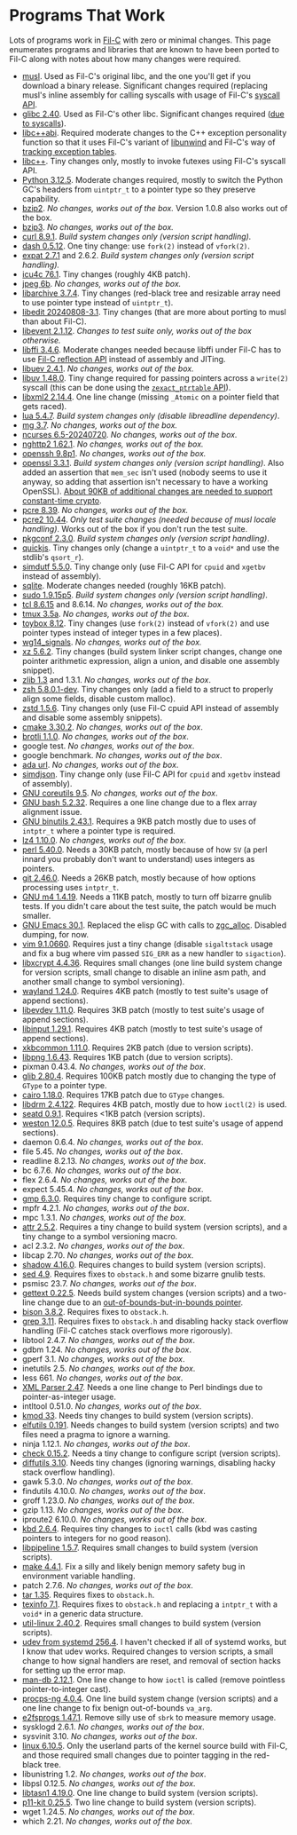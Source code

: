 # Programs That Work

Lots of programs work in [Fil-C](index.html) with zero or minimal changes. This page enumerates programs and libraries that are known to have been ported to Fil-C along with notes about how many changes were required.

- [musl](https://github.com/pizlonator/fil-c/tree/deluge/projects/usermusl). Used as Fil-C's original libc, and the one you'll get if you download a binary release. Significant changes required (replacing musl's inline assembly for calling syscalls with usage of Fil-C's [syscall API](https://github.com/pizlonator/fil-c/blob/deluge/filc/include/pizlonated_syscalls.h).
- [glibc 2.40](https://github.com/pizlonator/fil-c/tree/deluge/projects/user-glibc-2.40). Used as Fil-C's other libc. Significant changes required ([due to syscalls](https://github.com/pizlonator/fil-c/blob/deluge/filc/include/pizlonated_syscalls.h)).
- [libc++abi](https://github.com/pizlonator/fil-c/tree/deluge/libcxxabi). Required moderate changes to the C++ exception personality function so that it uses Fil-C's variant of [libunwind](https://github.com/pizlonator/fil-c/blob/deluge/filc/include/unwind.h) and Fil-C's way of [tracking exception tables](https://github.com/pizlonator/fil-c/blob/deluge/filc/include/pizlonated_eh_landing_pad.h).
- [libc++](https://github.com/pizlonator/fil-c/tree/deluge/libcxx). Tiny changes only, mostly to invoke futexes using Fil-C's syscall API.
- [Python 3.12.5](https://github.com/pizlonator/fil-c/tree/deluge/projects/Python-3.12.5). Moderate changes required, mostly to switch the Python GC's headers from `uintptr_t` to a pointer type so they preserve capability.
- [bzip2](https://github.com/pizlonator/fil-c/tree/deluge/projects/bzip2). *No changes, works out of the box.* Version 1.0.8 also works out of the box.
- [bzip3](https://github.com/pizlonator/fil-c/tree/deluge/projects/bzip3). *No changes, works out of the box.*
- [curl 8.9.1](https://github.com/pizlonator/fil-c/tree/deluge/projects/curl-8.9.1). *Build system changes only (version script handling).*
- [dash 0.5.12](https://github.com/pizlonator/fil-c/tree/deluge/projects/dash-0.5.12). One tiny change: use `fork(2)` instead of `vfork(2)`.
- [expat 2.7.1](https://github.com/pizlonator/fil-c/tree/deluge/projects/expat-2.7.1) and 2.6.2. *Build system changes only (version script handling).*
- [icu4c 76.1](https://github.com/pizlonator/fil-c/tree/deluge/projects/icu-76.1). Tiny changes (roughly 4KB patch).
- [jpeg 6b](https://github.com/pizlonator/fil-c/tree/deluge/projects/jpeg-6b). *No changes, works out of the box.*
- [libarchive 3.7.4](https://github.com/pizlonator/fil-c/tree/deluge/projects/libarchive-3.7.4). Tiny changes (red-black tree and resizable array need to use pointer type instead of `uintptr_t`).
- [libedit 20240808-3.1](https://github.com/pizlonator/fil-c/tree/deluge/projects/libedit-20240808-3.1). Tiny changes (that are more about porting to musl than about Fil-C).
- [libevent 2.1.12](https://github.com/pizlonator/fil-c/tree/deluge/projects/libevent-2.1.12). *Changes to test suite only, works out of the box otherwise.*
- [libffi 3.4.6](https://github.com/pizlonator/fil-c/tree/deluge/projects/libffi-3.4.6). Moderate changes needed because libffi under Fil-C has to use [Fil-C reflection API](https://github.com/pizlonator/fil-c/blob/deluge/filc/include/stdfil.h) instead of assembly and JITing.
- [libuev 2.4.1](https://github.com/pizlonator/fil-c/tree/deluge/projects/libuev-2.4.1). *No changes, works out of the box.*
- [libuv 1.48.0](https://github.com/pizlonator/fil-c/tree/deluge/projects/libuv-v1.48.0). Tiny change required for passing pointers across a `write(2)` syscall (this can be done using the [`zexact_ptrtable` API](https://github.com/pizlonator/fil-c/blob/deluge/filc/include/stdfil.h)).
- [libxml2 2.14.4](https://github.com/pizlonator/fil-c/tree/deluge/projects/libxml2-2.14.4). One line change (missing `_Atomic` on a pointer field that gets raced).
- [lua 5.4.7](https://github.com/pizlonator/fil-c/tree/deluge/projects/lua-5.4.7). *Build system changes only (disable libreadline dependency)*.
- [mg 3.7](https://github.com/pizlonator/fil-c/tree/deluge/projects/mg-3.7). *No changes, works out of the box.*
- [ncurses 6.5-20240720](https://github.com/pizlonator/fil-c/tree/deluge/projects/ncurses-6.5-20240720). *No changes, works out of the box.*
- [nghttp2 1.62.1](https://github.com/pizlonator/fil-c/tree/deluge/projects/nghttp2-1.62.1). *No changes, works out of the box.*
- [openssh 9.8p1](https://github.com/pizlonator/fil-c/tree/deluge/projects/openssh-9.8p1). *No changes, works out of the box.*
- [openssl 3.3.1](https://github.com/pizlonator/fil-c/tree/deluge/projects/openssl-3.3.1). *Build system changes only (version script handling)*. Also added an assertion that `mem_sec` isn't used (nobody seems to use it anyway, so adding that assertion isn't necessary to have a working OpenSSL). [About 90KB of additional changes are needed to support constant-time crypto](constant_time_crypto.html).
- [pcre 8.39](https://github.com/pizlonator/fil-c/tree/deluge/projects/pcre-8.39). *No changes, works out of the box.*
- [pcre2 10.44](https://github.com/pizlonator/fil-c/tree/deluge/projects/pcre2-10.44). *Only test suite changes (needed because of musl locale handling)*. Works out of the box if you don't run the test suite.
- [pkgconf 2.3.0](https://github.com/pizlonator/fil-c/tree/deluge/projects/pkgconf-2.3.0). *Build system changes only (version script handling)*.
- [quickjs](https://github.com/pizlonator/fil-c/tree/deluge/projects/quickjs). Tiny changes only (change a `uintptr_t` to a `void*` and use the stdlib's `qsort_r`).
- [simdutf 5.5.0](https://github.com/pizlonator/fil-c/tree/deluge/projects/simdutf-5.5.0). Tiny change only (use Fil-C API for `cpuid` and `xgetbv` instead of assembly).
- [sqlite](https://github.com/pizlonator/fil-c/tree/deluge/projects/sqlite). Moderate changes needed (roughly 16KB patch).
- [sudo 1.9.15p5](https://github.com/pizlonator/fil-c/tree/deluge/projects/sudo-1.9.15p5). *Build system changes only (version script handling)*.
- [tcl 8.6.15](https://github.com/pizlonator/fil-c/tree/deluge/projects/tcl-8.6.15) and 8.6.14. *No changes, works out of the box.*
- [tmux 3.5a](https://github.com/pizlonator/fil-c/tree/deluge/projects/tmux-3.5a). *No changes, works out of the box.*
- [toybox 8.12](https://github.com/pizlonator/fil-c/tree/deluge/projects/toybox-8.12). Tiny changes (use `fork(2)` instead of `vfork(2)` and use pointer types instead of integer types in a few places).
- [wg14_signals](https://github.com/pizlonator/fil-c/tree/deluge/projects/wg14_signals). *No changes, works out of the box.*
- [xz 5.6.2](https://github.com/pizlonator/fil-c/tree/deluge/projects/xz-5.6.2). Tiny changes (build system linker script changes, change one pointer arithmetic expression, align a union, and disable one assembly snippet).
- [zlib 1.3](https://github.com/pizlonator/fil-c/tree/deluge/projects/zlib-1.3) and 1.3.1. *No changes, works out of the box*.
- [zsh 5.8.0.1-dev](https://github.com/pizlonator/fil-c/tree/deluge/projects/zsh-5.8.0.1-dev). Tiny changes only (add a field to a struct to properly align some fields, disable custom malloc).
- [zstd 1.5.6](https://github.com/pizlonator/fil-c/tree/deluge/projects/zstd-1.5.6). Tiny changes only (use Fil-C cpuid API instead of assembly and disable some assembly snippets).
- [cmake 3.30.2](https://github.com/pizlonator/fil-c/tree/deluge/projects/cmake-3.30.2). *No changes, works out of the box*.
- [brotli 1.1.0](https://github.com/pizlonator/fil-c/tree/deluge/projects/brotli-1.1.0). *No changes, works out of the box*.
- google test. *No changes, works out of the box*.
- google benchmark. *No changes, works out of the box*.
- [ada url](https://github.com/pizlonator/pizlonated-ada). *No changes, works out of the box*.
- [simdjson](https://github.com/pizlonator/pizlonated-simdjson/commits/master/). Tiny change only (use Fil-C API for `cpuid` and `xgetbv` instead of assembly).
- [GNU coreutils 9.5](https://github.com/pizlonator/fil-c/tree/deluge/projects/coreutils-9.5). *No changes, works out of the box*.
- [GNU bash 5.2.32](https://github.com/pizlonator/fil-c/tree/deluge/projects/bash-5.2.32). Requires a one line change due to a flex array alignment issue.
- [GNU binutils 2.43.1](https://github.com/pizlonator/fil-c/tree/deluge/projects/binutils-2.43.1). Requires a 9KB patch mostly due to uses of `intptr_t` where a pointer type is required.
- [lz4 1.10.0](https://github.com/pizlonator/fil-c/tree/deluge/projects/lz4-1.10.0). *No changes, works out of the box*.
- [perl 5.40.0](https://github.com/pizlonator/fil-c/tree/deluge/projects/perl-5.40.0). Needs a 30KB patch, mostly because of how `SV` (a perl innard you probably don't want to understand) uses integers as pointers.
- [git 2.46.0](https://github.com/pizlonator/fil-c/tree/deluge/projects/git-2.46.0). Needs a 26KB patch, mostly because of how options processing uses `intptr_t`.
- [GNU m4 1.4.19](https://github.com/pizlonator/fil-c/tree/deluge/projects/m4-1.4.19). Needs a 11KB patch, mostly to turn off bizarre gnulib tests. If you didn't care about the test suite, the patch would be much smaller.
- [GNU Emacs 30.1](https://github.com/pizlonator/fil-c/tree/deluge/projects/emacs-30.1). Replaced the elisp GC with calls to [zgc_alloc](stdfil.html). Disabled dumping, for now.
- [vim 9.1.0660](https://github.com/pizlonator/fil-c/tree/deluge/projects/vim-9.1.0660). Requires just a tiny change (disable `sigaltstack` usage and fix a bug where vim passed `SIG_ERR` as a new handler to `sigaction`).
- [libxcrypt 4.4.36](https://github.com/pizlonator/fil-c/tree/deluge/projects/libxcrypt-4.4.36). Requires small changes (one line build system change for version scripts, small change to disable an inline asm path, and another small change to symbol versioning).
- [wayland 1.24.0](https://github.com/pizlonator/fil-c/tree/deluge/projects/wayland-1.24.0). Requires 4KB patch (mostly to test suite's usage of append sections).
- [libevdev 1.11.0](https://github.com/pizlonator/fil-c/tree/deluge/projects/libevdev-1.11.0). Requires 3KB patch (mostly to test suite's usage of append sections).
- [libinput 1.29.1](https://github.com/pizlonator/fil-c/tree/deluge/projects/libinput-1.29.1). Requires 4KB patch (mostly to test suite's usage of append sections).
- [xkbcommon 1.11.0](https://github.com/pizlonator/fil-c/tree/deluge/projects/libxkbcommon-xkbcommon-1.11.0). Requires 2KB patch (due to version scripts).
- [libpng 1.6.43](https://github.com/pizlonator/fil-c/tree/deluge/projects/libpng-1.6.43). Requires 1KB patch (due to version scripts).
- pixman 0.43.4. *No changes, works out of the box*.
- [glib 2.80.4](https://github.com/pizlonator/fil-c/tree/deluge/projects/glib-2.80.4). Requires 100KB patch mostly due to changing the type of `GType` to a pointer type.
- [cairo 1.18.0](https://github.com/pizlonator/fil-c/tree/deluge/projects/cairo-1.18.0). Requires 17KB patch due to `GType` changes.
- [libdrm 2.4.122](https://github.com/pizlonator/fil-c/tree/deluge/projects/libdrm-2.4.122). Requires 4KB patch, mostly due to how `ioctl(2)` is used.
- [seatd 0.9.1](https://github.com/pizlonator/fil-c/tree/deluge/projects/seatd-0.9.1). Requires <1KB patch (version scripts).
- [weston 12.0.5](https://github.com/pizlonator/fil-c/tree/deluge/projects/weston-12.0.5). Requires 8KB patch (due to test suite's usage of append sections).
- daemon 0.6.4.  *No changes, works out of the box*.
- file 5.45. *No changes, works out of the box*.
- readline 8.2.13. *No changes, works out of the box*.
- bc 6.7.6. *No changes, works out of the box*.
- flex 2.6.4. *No changes, works out of the box*.
- expect 5.45.4. *No changes, works out of the box*.
- [gmp 6.3.0](https://github.com/pizlonator/fil-c/tree/deluge/projects/gmp-6.3.0). Requires tiny change to configure script.
- mpfr 4.2.1. *No changes, works out of the box*.
- mpc 1.3.1. *No changes, works out of the box*.
- [attr 2.5.2](https://github.com/pizlonator/fil-c/tree/deluge/projects/attr-2.5.2). Requires a tiny change to build system (version scripts), and a tiny change to a symbol versioning macro.
- acl 2.3.2. *No changes, works out of the box*.
- libcap 2.70. *No changes, works out of the box*.
- [shadow 4.16.0](https://github.com/pizlonator/fil-c/tree/deluge/projects/shadow-4.16.0). Requires changes to build system (version scripts).
- [sed 4.9](https://github.com/pizlonator/fil-c/tree/deluge/projects/sed-4.9). Requires fixes to `obstack.h` and some bizarre gnulib tests.
- psmisc 23.7. *No changes, works out of the box*.
- [gettext 0.22.5](https://github.com/pizlonator/fil-c/tree/deluge/projects/gettext-0.22.5). Needs build system changes (version scripts) and a two-line change due to an [out-of-bounds-but-in-bounds pointer](invisicaps_by_example.html#outofboundsbutinbounds).
- [bison 3.8.2](https://github.com/pizlonator/fil-c/tree/deluge/projects/bison-3.8.2). Requires fixes to `obstack.h`.
- [grep 3.11](https://github.com/pizlonator/fil-c/tree/deluge/projects/grep-3.11). Requires fixes to `obstack.h` and disabling hacky stack overflow handling (Fil-C catches stack overflows more rigorously).
- libtool 2.4.7. *No changes, works out of the box*.
- gdbm 1.24. *No changes, works out of the box*.
- gperf 3.1. *No changes, works out of the box*.
- inetutils 2.5. *No changes, works out of the box*.
- less 661. *No changes, works out of the box*.
- [XML Parser 2.47](https://github.com/pizlonator/fil-c/tree/deluge/projects/XML-Parser-2.47). Needs a one line change to Perl bindings due to pointer-as-integer usage.
- intltool 0.51.0. *No changes, works out of the box*.
- [kmod 33](https://github.com/pizlonator/fil-c/tree/deluge/projects/kmod-33). Needs tiny changes to build system (version scripts).
- [elfutils 0.191](https://github.com/pizlonator/fil-c/tree/deluge/projects/elfutils-0.191). Needs changes to build system (version scripts) and two files need a pragma to ignore a warning.
- ninja 1.12.1. *No changes, works out of the box*.
- [check 0.15.2](https://github.com/pizlonator/fil-c/tree/deluge/projects/check-0.15.2). Needs a tiny change to configure script (version scripts).
- [diffutils 3.10](https://github.com/pizlonator/fil-c/tree/deluge/projects/diffutils-3.10). Needs tiny changes (ignoring warnings, disabling hacky stack overflow handling).
- gawk 5.3.0. *No changes, works out of the box*.
- findutils 4.10.0. *No changes, works out of the box*.
- groff 1.23.0. *No changes, works out of the box*.
- gzip 1.13. *No changes, works out of the box*.
- iproute2 6.10.0. *No changes, works out of the box*.
- [kbd 2.6.4](https://github.com/pizlonator/fil-c/tree/deluge/projects/kbd-2.6.4). Requires tiny changes to `ioctl` calls (kbd was casting pointers to integers for no good reason).
- [libpipeline 1.5.7](https://github.com/pizlonator/fil-c/tree/deluge/projects/libpipeline-1.5.7). Requires small changes to build system (version scripts).
- [make 4.4.1](https://github.com/pizlonator/fil-c/tree/deluge/projects/make-4.4.1). Fix a silly and likely benign memory safety bug in environment variable handling.
- patch 2.7.6. *No changes, works out of the box*.
- [tar 1.35](https://github.com/pizlonator/fil-c/tree/deluge/projects/tar-1.35). Requires fixes to `obstack.h`.
- [texinfo 7.1](https://github.com/pizlonator/fil-c/tree/deluge/projects/texinfo-7.1). Requires fixes to `obstack.h` and replacing a `intptr_t` with a `void*` in a generic data structure.
- [util-linux 2.40.2](https://github.com/pizlonator/fil-c/tree/deluge/projects/util-linux-2.40.2). Requires small changes to build system (version scripts).
- [udev from systemd 256.4](https://github.com/pizlonator/fil-c/tree/deluge/projects/systemd-256.4). I haven't checked if all of systemd works, but I know that udev works. Required changes to version scripts, a small change to how signal handlers are reset, and removal of section hacks for setting up the error map.
- [man-db 2.12.1](https://github.com/pizlonator/fil-c/tree/deluge/projects/man-db-2.12.1). One line change to how `ioctl` is called (remove pointless pointer-to-integer cast).
- [procps-ng 4.0.4](https://github.com/pizlonator/fil-c/tree/deluge/projects/procps-ng-4.0.4). One line build system change (version scripts) and a one line change to fix benign out-of-bounds `va_arg`.
- [e2fsprogs 1.47.1](https://github.com/pizlonator/fil-c/tree/deluge/projects/e2fsprogs-1.47.1). Remove silly use of `sbrk` to measure memory usage.
- sysklogd 2.6.1. *No changes, works out of the box*.
- sysvinit 3.10. *No changes, works out of the box*.
- [linux 6.10.5](https://github.com/pizlonator/fil-c/tree/deluge/projects/linux-6.10.5). Only the userland parts of the kernel source build with Fil-C, and those required small changes due to pointer tagging in the red-black tree.
- libunistring 1.2. *No changes, works out of the box*.
- libpsl 0.12.5. *No changes, works out of the box*.
- [libtasn1 4.19.0](https://github.com/pizlonator/fil-c/tree/deluge/projects/libtasn1-4.19.0). One line change to build system (version scripts).
- [p11-kit 0.25.5](https://github.com/pizlonator/fil-c/tree/deluge/projects/p11-kit-0.25.5). Two line change to build system (version scripts).
- wget 1.24.5. *No changes, works out of the box*.
- which 2.21. *No changes, works out of the box*.
